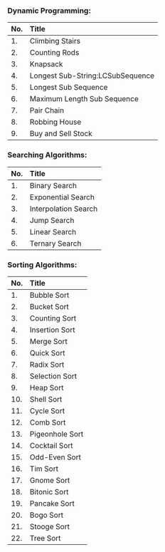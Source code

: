### Dynamic Programming:

|No.|Title|
|:---|:---|
|1.|Climbing Stairs|
|2.|Counting Rods|
|3.|Knapsack|
|4.|Longest Sub-String:LCSubSequence
|5.|Longest Sub Sequence|
|6.|Maximum Length Sub Sequence|
|7.|Pair Chain|
|8.|Robbing House|
|9.|Buy and Sell Stock|

### Searching Algorithms:

|No.|Title|
|:---|:---|
|1.|Binary Search
|2.|Exponential Search|
|3.|Interpolation Search|
|4.|Jump Search|
|5.|Linear Search| 
|6.|Ternary Search|

### Sorting Algorithms:

|No.|Title|
|:---|:---|
|1.|Bubble Sort|
|2.|Bucket Sort|
|3.|Counting Sort|
|4.|Insertion Sort| 
|5.|Merge Sort|
|6.|Quick Sort|
|7.|Radix Sort|
|8.|Selection Sort|
|9.|Heap Sort|
|10.|Shell Sort|
|11.|Cycle Sort|
|12.|Comb Sort|
|13.|Pigeonhole Sort|
|14.|Cocktail Sort|
|15.|Odd-Even Sort|
|16.|Tim Sort|
|17.|Gnome Sort|
|18.|Bitonic Sort|
|19.|Pancake Sort|
|20.|Bogo Sort|
|21.|Stooge Sort|
|22.|Tree Sort|

